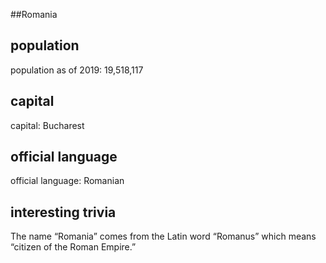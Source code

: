 ##Romania

## population
population as of 2019: 19,518,117


## capital
capital: Bucharest

 
## official language
official language: Romanian


## interesting trivia
The name “Romania” comes from the Latin word “Romanus” which means “citizen of the Roman Empire.”


